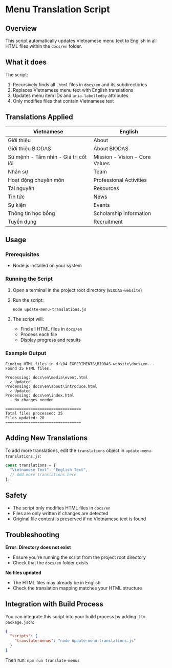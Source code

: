 # Menu Translation Script

## Overview

This script automatically updates Vietnamese menu text to English in all HTML files within the `docs/en` folder.

## What it does

The script:

1. Recursively finds all `.html` files in `docs/en` and its subdirectories
2. Replaces Vietnamese menu text with English translations
3. Updates menu item IDs and `aria-labelledby` attributes
4. Only modifies files that contain Vietnamese text

## Translations Applied

| Vietnamese                           | English                        |
| ------------------------------------ | ------------------------------ |
| Giới thiệu                           | About                          |
| Giới thiệu BIODAS                    | About BIODAS                   |
| Sứ mệnh - Tầm nhìn - Giá trị cốt lõi | Mission - Vision - Core Values |
| Nhân sự                              | Team                           |
| Hoạt động chuyên môn                 | Professional Activities        |
| Tài nguyên                           | Resources                      |
| Tin tức                              | News                           |
| Sự kiện                              | Events                         |
| Thông tin học bổng                   | Scholarship Information        |
| Tuyển dụng                           | Recruitment                    |

## Usage

### Prerequisites

- Node.js installed on your system

### Running the Script

1. Open a terminal in the project root directory (`BIODAS-website`)

2. Run the script:

   ```bash
   node update-menu-translations.js
   ```

3. The script will:
   - Find all HTML files in `docs/en`
   - Process each file
   - Display progress and results

### Example Output

```
Finding HTML files in d:\04 EXPERIMENTS\BIODAS-website\docs\en...
Found 25 HTML files.

Processing: docs\en\media\event.html
  ✓ Updated
Processing: docs\en\about\introduce.html
  ✓ Updated
Processing: docs\en\index.html
  - No changes needed

=================================
Total files processed: 25
Files updated: 20
=================================
```

## Adding New Translations

To add more translations, edit the `translations` object in `update-menu-translations.js`:

```javascript
const translations = {
  "Vietnamese Text": "English Text",
  // Add more translations here
};
```

## Safety

- The script only modifies HTML files in `docs/en`
- Files are only written if changes are detected
- Original file content is preserved if no Vietnamese text is found

## Troubleshooting

**Error: Directory does not exist**

- Ensure you're running the script from the project root directory
- Check that the `docs/en` folder exists

**No files updated**

- The HTML files may already be in English
- Check the translation mapping matches your HTML structure

## Integration with Build Process

You can integrate this script into your build process by adding it to `package.json`:

```json
{
  "scripts": {
    "translate-menus": "node update-menu-translations.js"
  }
}
```

Then run: `npm run translate-menus`
